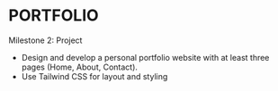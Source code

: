 # PORTFOLIO
Milestone 2: Project
- Design and develop a personal portfolio website with at least three pages (Home, About, Contact).
- Use Tailwind CSS for layout and styling
